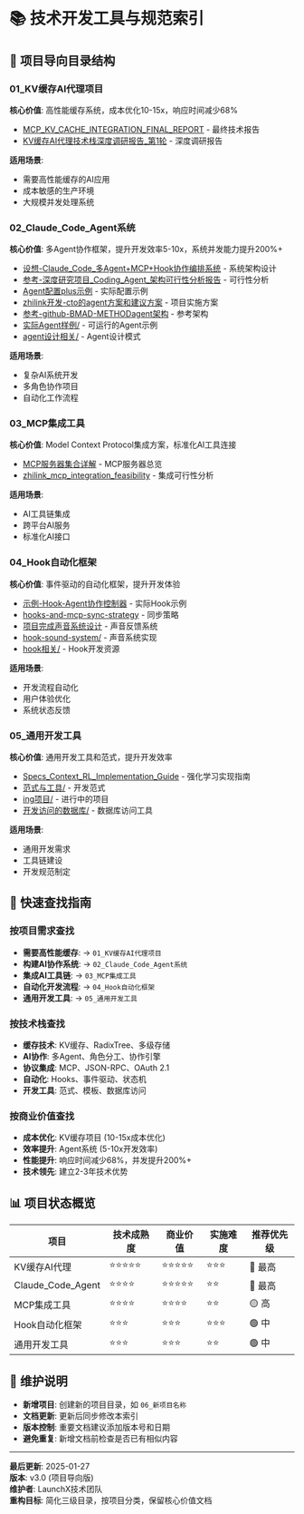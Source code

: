# 📚 技术开发工具与规范索引

## 🎯 项目导向目录结构

### 01_KV缓存AI代理项目
**核心价值**: 高性能缓存系统，成本优化10-15x，响应时间减少68%
- [MCP_KV_CACHE_INTEGRATION_FINAL_REPORT](./01_KV缓存AI代理项目/MCP_KV_CACHE_INTEGRATION_FINAL_REPORT.md) - 最终技术报告
- [KV缓存AI代理技术栈深度调研报告_第1轮](./01_KV缓存AI代理项目/KV缓存AI代理技术栈深度调研报告_第1轮.md) - 深度调研报告

**适用场景**: 
- 需要高性能缓存的AI应用
- 成本敏感的生产环境
- 大规模并发处理系统

### 02_Claude_Code_Agent系统
**核心价值**: 多Agent协作框架，提升开发效率5-10x，系统并发能力提升200%+
- [设想-Claude_Code_多Agent+MCP+Hook协作编排系统](./02_Claude_Code_Agent系统/设想-Claude_Code_多Agent+MCP+Hook协作编排系统.md) - 系统架构设计
- [参考-深度研究项目_Coding_Agent_架构可行性分析报告](./02_Claude_Code_Agent系统/参考-深度研究项目_Coding_Agent_架构可行性分析报告.md) - 可行性分析
- [Agent配置plus示例](./02_Claude_Code_Agent系统/Agent配置plus示例.md) - 实际配置示例
- [zhilink开发-cto的agent方案和建议方案](./02_Claude_Code_Agent系统/zhilink开发-cto的agent方案和建议方案.md) - 项目实施方案
- [参考-github-BMAD-METHODagent架构](./02_Claude_Code_Agent系统/参考-github-BMAD-METHODagent架构.md) - 参考架构
- [实际Agent样例/](./02_Claude_Code_Agent系统/实际Agent样例/) - 可运行的Agent示例
- [agent设计相关/](./02_Claude_Code_Agent系统/agent设计相关/) - Agent设计模式

**适用场景**:
- 复杂AI系统开发
- 多角色协作项目
- 自动化工作流程

### 03_MCP集成工具
**核心价值**: Model Context Protocol集成方案，标准化AI工具连接
- [MCP服务器集合详解](./03_MCP集成工具/MCP服务器集合详解.md) - MCP服务器总览
- [zhilink_mcp_integration_feasibility](./03_MCP集成工具/zhilink_mcp_integration_feasibility.md) - 集成可行性分析

**适用场景**:
- AI工具链集成
- 跨平台AI服务
- 标准化AI接口

### 04_Hook自动化框架
**核心价值**: 事件驱动的自动化框架，提升开发体验
- [示例-Hook-Agent协作控制器](./04_Hook自动化框架/示例-Hook-Agent协作控制器.md) - 实际Hook示例
- [hooks-and-mcp-sync-strategy](./04_Hook自动化框架/hooks-and-mcp-sync-strategy.md) - 同步策略
- [项目完成声音系统设计](./04_Hook自动化框架/项目完成声音系统设计.md) - 声音反馈系统
- [hook-sound-system/](./04_Hook自动化框架/hook-sound-system/) - 声音系统实现
- [hook相关/](./04_Hook自动化框架/hook相关/) - Hook开发资源

**适用场景**:
- 开发流程自动化
- 用户体验优化
- 系统状态反馈

### 05_通用开发工具
**核心价值**: 通用开发工具和范式，提升开发效率
- [Specs_Context_RL_Implementation_Guide](./05_通用开发工具/Specs_Context_RL_Implementation_Guide.md) - 强化学习实现指南
- [范式与工具/](./05_通用开发工具/范式与工具/) - 开发范式
- [ing项目/](./05_通用开发工具/ing项目/) - 进行中的项目
- [开发访问的数据库/](./05_通用开发工具/开发访问的数据库/) - 数据库访问工具

**适用场景**:
- 通用开发需求
- 工具链建设
- 开发规范制定

## 🚀 快速查找指南

### 按项目需求查找
- **需要高性能缓存**: → `01_KV缓存AI代理项目`
- **构建AI协作系统**: → `02_Claude_Code_Agent系统`
- **集成AI工具链**: → `03_MCP集成工具`
- **自动化开发流程**: → `04_Hook自动化框架`
- **通用开发工具**: → `05_通用开发工具`

### 按技术栈查找
- **缓存技术**: KV缓存、RadixTree、多级存储
- **AI协作**: 多Agent、角色分工、协作引擎
- **协议集成**: MCP、JSON-RPC、OAuth 2.1
- **自动化**: Hooks、事件驱动、状态机
- **开发工具**: 范式、模板、数据库访问

### 按商业价值查找
- **成本优化**: KV缓存项目 (10-15x成本优化)
- **效率提升**: Agent系统 (5-10x开发效率)
- **性能提升**: 响应时间减少68%，并发提升200%+
- **技术领先**: 建立2-3年技术优势

## 📊 项目状态概览

| 项目 | 技术成熟度 | 商业价值 | 实施难度 | 推荐优先级 |
|------|------------|----------|----------|------------|
| KV缓存AI代理 | ⭐⭐⭐⭐⭐ | ⭐⭐⭐⭐⭐ | ⭐⭐⭐ | 🔴 最高 |
| Claude_Code_Agent | ⭐⭐⭐⭐ | ⭐⭐⭐⭐⭐ | ⭐⭐ | 🔴 最高 |
| MCP集成工具 | ⭐⭐⭐⭐ | ⭐⭐⭐⭐ | ⭐⭐ | 🟡 高 |
| Hook自动化框架 | ⭐⭐⭐ | ⭐⭐⭐ | ⭐⭐⭐ | 🟢 中 |
| 通用开发工具 | ⭐⭐⭐ | ⭐⭐⭐ | ⭐⭐ | 🟢 中 |

## 🔄 维护说明

- **新增项目**: 创建新的项目目录，如 `06_新项目名称`
- **文档更新**: 更新后同步修改本索引
- **版本控制**: 重要文档建议添加版本号和日期
- **避免重复**: 新增文档前检查是否已有相似内容

---
**最后更新**: 2025-01-27  
**版本**: v3.0 (项目导向版)  
**维护者**: LaunchX技术团队  
**重构目标**: 简化三级目录，按项目分类，保留核心价值文档
